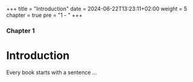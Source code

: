 +++
title = "Introduction"
date = 2024-06-22T13:23:11+02:00
weight = 5
chapter = true
pre = "1 - "
+++

### Chapter 1

# Introduction

Every book starts with a sentence ... 